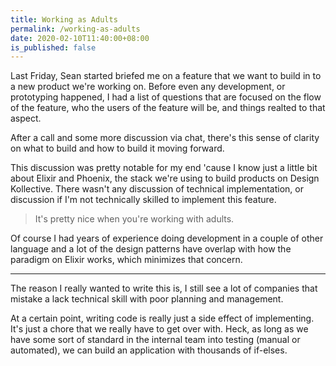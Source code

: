 ```yaml
---
title: Working as Adults
permalink: /working-as-adults
date: 2020-02-10T11:40:00+08:00
is_published: false 
---
```


Last Friday, Sean started briefed me on a feature that we want to build in to a new product we're working on. Before even any development, or prototyping happened, I had a list of questions that are focused on the flow of the feature, who the users of the feature will be, and things realted to that aspect.

After a call and some more discussion via chat, there's this sense of clarity on what to build and how to build it moving forward.

This discussion was pretty notable for my end 'cause I know just a little bit about Elixir and Phoenix, the stack we're using to build products on Design Kollective. There wasn't any discussion of technical implementation, or discussion if I'm not technically skilled to implement this feature.

>  It's pretty nice when you're working with adults.

Of course I had years of experience doing development in a couple of other language and a lot of the design patterns have overlap with how the paradigm on Elixir works, which minimizes that concern.

---

The reason I really wanted to write this is, I still see a lot of companies that mistake a lack technical skill with poor planning and management.

At a certain point, writing code is really just a side effect of implementing. It's just a chore that we really have to get over with. Heck, as long as we have some sort of standard in the internal team into testing (manual or automated), we can build an application with thousands of if-elses.


